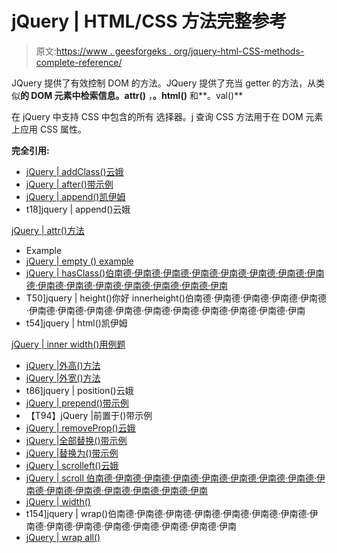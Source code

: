 # jQuery | HTML/CSS 方法完整参考

> 原文:[https://www . geesforgeks . org/jquery-html-CSS-methods-complete-reference/](https://www.geeksforgeeks.org/jquery-html-css-methods-complete-reference/)

JQuery 提供了有效控制 DOM 的方法。JQuery 提供了充当 getter 的方法，从类似**的 DOM 元素中检索信息。attr()** ，**。html()** 和**。val()**

在 jQuery 中支持 CSS 中包含的所有 选择器。j 查询 CSS 方法用于在 DOM 元素上应用 CSS 属性。

**完全引用:**

*   [jQuery | addClass()云娥](https://www.geeksforgeeks.org/jquery-addclass-with-examples/)
*   [jQuery | after()带示例](https://www.geeksforgeeks.org/jquery-after-with-examples/)
*   [jQuery | append()凯伊姆](https://www.geeksforgeeks.org/jquery-append-method/)
*   t18]jquery | append()云娥

[jQuery | attr()方法](https://www.geeksforgeeks.org/jquery-attr-method/)

*   Example
*   [jQuery | empty () example](https://www.geeksforgeeks.org/jquery-empty-with-examples/)
*   [jQuery | hasClass()伯南德·伊南德·伊南德·伊南德·伊南德·伊南德·伊南德·伊南德·伊南德·伊南德·伊南德·伊南德·伊南德·伊南德·伊南](https://www.geeksforgeeks.org/jquery-hasclass-with-examples/)
*   T50]jquery | height()你好 innerheight()伯南德·伊南德·伊南德·伊南德·伊南德·伊南德·伊南德·伊南德·伊南德·伊南德·伊南德·伊南德·伊南德·伊南德·伊南
*   t54]jquery | html()凯伊姆

[jQuery | inner width()用例题](https://www.geeksforgeeks.org/jquery-innerwidth-with-example/)

*   [jQuery |外高()方法](https://www.geeksforgeeks.org/jquery-outerheight-method/)
*   [jQuery |外宽()方法](https://www.geeksforgeeks.org/jquery-outerwidth-method/)
*   t86]jquery | position()云娥
*   [jQuery | prepend()带示例](https://www.geeksforgeeks.org/jquery-prepend-with-examples/)
*   【T94】jQuery |前置于()带示例
*   [jQuery | removeProp()云娥](https://www.geeksforgeeks.org/jquery-removeprop-with-examples/)
*   [jQuery |全部替换()带示例](https://www.geeksforgeeks.org/jquery-replaceall-with-examples/)
*   [jQuery |替换为()带示例](https://www.geeksforgeeks.org/jquery-replacewith-with-examples/)
*   [jQuery | scrolleft()云娥](https://www.geeksforgeeks.org/jquery-scrollleft-with-examples/)
*   [jQuery | scroll 伯南德·伊南德·伊南德·伊南德·伊南德·伊南德·伊南德·伊南德·伊南德·伊南德·伊南德·伊南德·伊南德·伊南德·伊南](https://www.geeksforgeeks.org/jquery-scrolltop-with-examples/)
*   [jQuery | width()](https://www.geeksforgeeks.org/jquery-width/)
*   t154]jquery | wrap()伯南德·伊南德·伊南德·伊南德·伊南德·伊南德·伊南德·伊南德·伊南德·伊南德·伊南德·伊南德·伊南德·伊南德·伊南
*   [jQuery | wrap all()](https://www.geeksforgeeks.org/jquery-wrapall-with-examples/)